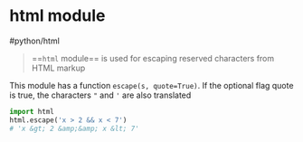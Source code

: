 

# html module
#python/html


> ==`html` module== is used for escaping reserved characters from HTML markup

This module has a function `escape(s, quote=True)`. If the optional flag quote is true, the characters `"` and `'` are also translated
```python
import html
html.escape('x > 2 && x < 7')
# 'x &gt; 2 &amp;&amp; x &lt; 7'
```



